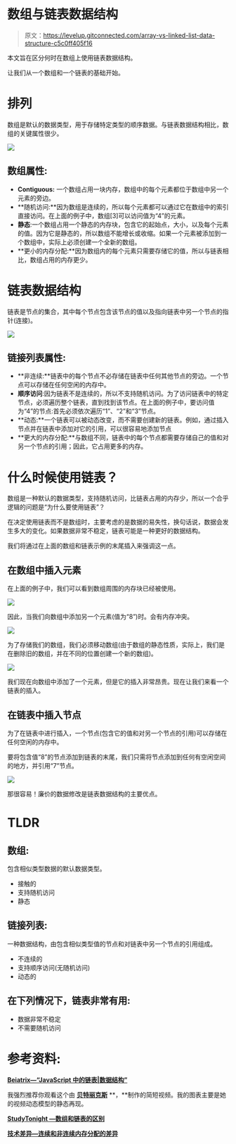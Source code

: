 # 数组与链表数据结构

> 原文：<https://levelup.gitconnected.com/array-vs-linked-list-data-structure-c5c0ff405f16>

本文旨在区分何时在数组上使用链表数据结构。

让我们从一个数组和一个链表的基础开始。

# 排列

数组是默认的数据类型，用于存储特定类型的顺序数据。与链表数据结构相比，数组的关键属性很少。

![](img/6641bc60f788262fca3fcaa63c94d64c.png)

## 数组属性:

*   **Contiguous:** 一个数组占用一块内存，数组中的每个元素都位于数组中另一个元素的旁边。
*   **随机访问:**因为数组是连续的，所以每个元素都可以通过它在数组中的索引直接访问。在上面的例子中，数组[3]可以访问值为“4”的元素。
*   **静态**:一个数组占用一个静态的内存块，包含它的起始点，大小，以及每个元素的值。因为它是静态的，所以数组不能增长或收缩。如果一个元素被添加到一个数组中，实际上必须创建一个全新的数组。
*   **更小的内存分配:**因为数组内的每个元素只需要存储它的值，所以与链表相比，数组占用的内存更少。

# 链表数据结构

链表是节点的集合，其中每个节点包含该节点的值以及指向链表中另一个节点的指针(连接)。

![](img/fb3f8c8bdd11c88843ea7992e6fa8b3a.png)

## 链接列表属性:

*   **非连续:**链表中的每个节点不必存储在链表中任何其他节点的旁边。一个节点可以存储在任何空闲的内存中。
*   **顺序访问**:因为链表不是连续的，所以不支持随机访问。为了访问链表中的特定节点，必须遍历整个链表，直到找到该节点。在上面的例子中，要访问值为“4”的节点:首先必须依次遍历“1”、“2”和“3”节点。
*   **动态:**一个链表可以被动态改变，而不需要创建新的链表。例如，通过插入节点并在链表中添加对它的引用，可以很容易地添加节点
*   **更大的内存分配:**与数组不同，链表中的每个节点都需要存储自己的值和对另一个节点的引用；因此，它占用更多的内存。

# 什么时候使用链表？

数组是一种默认的数据类型，支持随机访问，比链表占用的内存少，所以一个合乎逻辑的问题是“为什么要使用链表”？

在决定使用链表而不是数组时，主要考虑的是数据的易失性，换句话说，数据会发生多大的变化。如果数据非常不稳定，链表可能是一种更好的数据结构。

我们将通过在上面的数组和链表示例的末尾插入来强调这一点。

## 在数组中插入元素

在上面的例子中，我们可以看到数组周围的内存块已经被使用。

![](img/210749a21151dfaf25613b8ff5d6224c.png)

因此，当我们向数组中添加另一个元素(值为“8”)时。会有内存冲突。

![](img/f6fd6a1020a49cd2952b592185f5c9f7.png)

为了存储我们的数组，我们必须移动数组(由于数组的静态性质，实际上，我们是在删除旧的数组，并在不同的位置创建一个新的数组)。

![](img/b3ce6f7ba884243c644c0323ecebe6b3.png)

我们现在向数组中添加了一个元素，但是它的插入非常昂贵。现在让我们来看一个链表的插入。

## 在链表中插入节点

为了在链表中进行插入，一个节点(包含它的值和对另一个节点的引用)可以存储在任何空闲的内存中。

要将包含值“8”的节点添加到链表的末尾，我们只需将节点添加到任何有空闲空间的地方，并引用“7”节点。

![](img/a2248987a1525c9c14395cf2d0deff09.png)

那很容易！廉价的数据修改是链表数据结构的主要优点。

# TLDR

## 数组:

包含相似类型数据的默认数据类型。

*   接触的
*   支持随机访问
*   静态

## 链接列表:

一种数据结构，由包含相似类型值的节点和对链表中另一个节点的引用组成。

*   不连续的
*   支持顺序访问(无随机访问)
*   动态的

## 在下列情况下，链表非常有用:

*   数据非常不稳定
*   不需要随机访问

# 参考资料:

[**Beiatrix—“JavaScript 中的链表|数据结构”**](https://www.youtube.com/watch?v=ChWWEncl76Y)

我强烈推荐你观看这个由 [**贝特丽克斯**](https://www.youtube.com/user/beiabutt) **，**制作的简短视频。我的图表主要是她的视频动态模型的静态再现。

[**StudyTonight —数组和链表的区别**](https://www.studytonight.com/data-structures/linked-list-vs-array)

[**技术差异—连续和非连续内存分配的差异**](https://techdifferences.com/difference-between-contiguous-and-non-contiguous-memory-allocation.html)